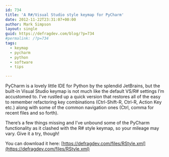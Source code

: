 ```yaml
---
id: 734
title: 'A R#/Visual Studio style keymap for PyCharm'
date: 2012-11-22T23:31:07+00:00
author: Mark Simpson
layout: single
guid: https://defragdev.com/blog/?p=734
#permalink: /?p=734
tags:
  - keymap
  - pycharm
  - python  
  - software
  - tips  

---
```

PyCharm is a lovely little IDE for Python by the splendid JetBrains, but the built-in Visual Studio keymap is not much like the default VS/R# settings I’m accustomed to. I’ve rustled up a quick version that restores all of the easy to remember refactoring key combinations (Ctrl-Shift-R, Ctrl-R, Action Key etc.) along with some of the common navigation ones (Ctrl, comma for recent files and so forth).

There’s a few things missing and I’ve unbound some of the PyCharm functionality as it clashed with the R# style keymap, so your mileage may vary. Give it a try, though!

You can download it here: [https://defragdev.com/files/RStyle.xml](https://defragdev.com/files/RStyle.xml)